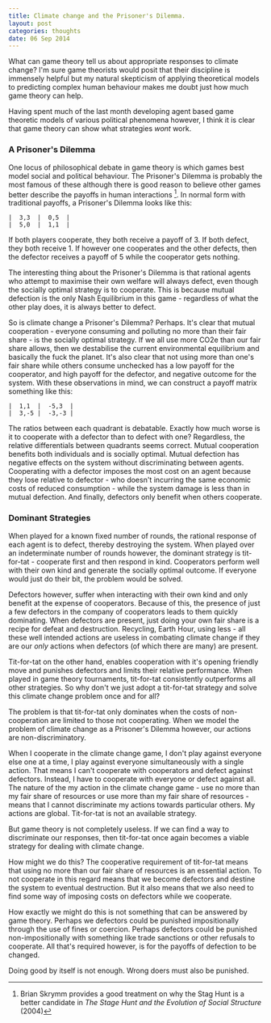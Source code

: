 ```yaml
---
title: Climate change and the Prisoner's Dilemma.
layout: post
categories: thoughts
date: 06 Sep 2014
---
```


What can game theory tell us about appropriate responses to climate change?  I'm sure game theorists would posit that their discipline is immensely helpful but my natural skepticism of applying theoretical models to predicting complex human behaviour makes me doubt just how much game theory can help.

Having spent much of the last month developing agent based game theoretic models of various political phenomena however, I think it is clear that game theory can show what strategies _wont_ work.


### A Prisoner's Dilemma

One locus of philosophical debate in game theory is which games best model social and political behaviour.  The Prisoner's Dilemma is probably the most famous of these although there is good reason to believe other games better describe the payoffs in human interactions [^stag].  In normal form with  traditional payoffs, a Prisoner's Dilemma looks like this:


	|  3,3  |  0,5  |
	|  5,0  |  1,1  |


If both players cooperate, they both receive a payoff of 3.  If both defect, they both receive 1.  If however one cooperates and the other defects, then the defector receives a payoff of 5 while the cooperator gets nothing.

The interesting thing about the Prisoner's Dilemma is that rational agents who attempt to maximise their own welfare will always defect, even though the socially optimal strategy is to cooperate.  This is because mutual defection is the only Nash Equilibrium in this game - regardless of what the other play does, it is always better to defect.

So is climate change a Prisoner's Dilemma?  Perhaps.  It's clear that mutual cooperation - everyone consuming and polluting no more than their fair share - is the socially optimal strategy.  If we all use more CO2e than our fair share allows, then we destabilise the current environmental equilibrium and basically the fuck the planet.  It's also clear that not using more than one's fair share while others consume unchecked has a low payoff for the cooperator, and high payoff for the defector, and negative outcome for the system.  With these observations in mind, we can construct a payoff matrix something like this:


	|  1,1  |  -5,3  |
	|  3,-5 |  -3,-3 |


The ratios between each quadrant is debatable.  Exactly how much worse is it to cooperate with a defector than to defect with one? Regardless, the relative differentials between quadrants seems correct.  Mutual cooperation benefits both individuals and is socially optimal.  Mutual defection has negative effects on the system without discriminating between agents.  Cooperating with a defector imposes the most cost on an agent because they lose relative to defector - who doesn't incurring the same economic costs of reduced consumption - while the system damage is less than in mutual defection.  And finally, defectors only benefit when others cooperate.


### Dominant Strategies

When played for a known fixed number of rounds, the rational response of each agent is to defect, thereby destroying the system.  When played over an indeterminate number of rounds however, the dominant strategy is tit-for-tat - cooperate first and then respond in kind.  Cooperators perform well with their own kind and generate the socially optimal outcome.  If everyone would just do their bit, the problem would be solved.

Defectors however, suffer when interacting with their own kind and only benefit at the expense of cooperators.  Because of this, the presence of just a few defectors in the company of cooperators leads to them quickly dominating.  When defectors are present, just doing your own fair share is a recipe for defeat and destruction.  Recycling, Earth Hour, using less - all these well intended actions are useless in combating climate change if they are our _only_ actions when defectors (of which there are many) are present.

Tit-for-tat on the other hand, enables cooperation with it's opening friendly move and punishes defectors and limits their relative performance.  When played in game theory tournaments, tit-for-tat consistently outperforms all other strategies.  So why don't we just adopt a tit-for-tat strategy and solve this climate change problem once and for all?

The problem is that tit-for-tat only dominates when the costs of non-cooperation are limited to those not cooperating.  When we model the problem of climate change as a Prisoner's Dilemma however, our actions are non-discriminatory.

When I cooperate in the climate change game, I don't play against everyone else one at a time, I play against everyone simultaneously with a single action.  That means I can't cooperate with cooperators and defect against defectors. Instead, I have to cooperate with everyone or defect against all.  The nature of the my action in the climate change game - use no more than my fair share of resources or use more than my fair share of resources - means that I cannot discriminate my actions towards particular others.  My actions are global.  Tit-for-tat is not an available strategy.


But game theory is not completely useless.  If we can find a way to discriminate our responses, then tit-for-tat once again becomes a viable strategy for dealing with climate change.

How might we do this?  The cooperative requirement of tit-for-tat means that using no more than our fair share of resources is an essential action.  To not cooperate in this regard means that we become defectors and destine the system to eventual destruction.  But it also means that we also need to find some way of imposing costs on defectors while we cooperate.  

How exactly we might do this is not something that can be answered by game theory.  Perhaps we defectors could be punished impositionally through the use of fines or coercion.  Perhaps defectors could be punished non-impositionally with something like trade sanctions or other refusals to cooperate.  All that's required however, is for the payoffs of defection to be changed.

Doing good by itself is not enough. Wrong doers must also be punished.




[^stag]: Brian Skrymm provides a good treatment on why the Stag Hunt is a better candidate in _The Stage Hunt and the Evolution of Social Structure_ (2004)